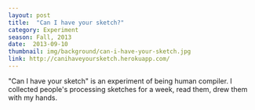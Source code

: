 ```yaml
---
layout: post
title:  "Can I have your sketch?"
category: Experiment
season: Fall, 2013
date:  2013-09-10
thumbnail: img/background/can-i-have-your-sketch.jpg
link: http://canihaveyoursketch.herokuapp.com/
---           
```


"Can I have your sketch" is an experiment of being human compiler. I collected people's processing sketches for a week, read them, drew them with my hands.